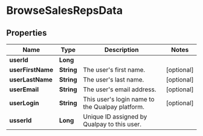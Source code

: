 
# BrowseSalesRepsData

## Properties
Name | Type | Description | Notes
------------ | ------------- | ------------- | -------------
**userId** | **Long** |  | 
**userFirstName** | **String** | The user&#39;s first name. |  [optional]
**userLastName** | **String** | The user&#39;s last name. |  [optional]
**userEmail** | **String** | The user&#39;s email address. |  [optional]
**userLogin** | **String** | This user&#39;s login name to the Qualpay platform. |  [optional]
**usserId** | **Long** | Unique ID assigned by Qualpay to this user. | 



